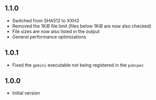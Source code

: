 ## 1.1.0

- Switched from SHA512 to XXH3
- Removed the 1KiB file limit (files below 1KiB are now also checked)
- File sizes are now also listed in the output
- General performance optimizations

## 1.0.1

- Fixed the `gemini` executable not being registered in the `pubspec`

## 1.0.0

- Initial version
